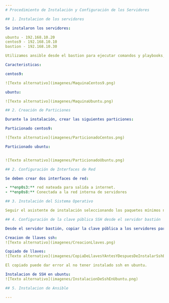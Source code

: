 ```yaml
---
# Procedimiento de Instalación y Configuración de los Servidores

## 1. Instalacion de los servidores

Se instalaron los servidores:

ubuntu - 192.168.10.20
centos9 - 192.168.10.10
bastion - 192.168.10.30

Utilizamos ansible desde el bastion para ejecutar comandos y playbooks, usandolo como nodo de control.

Caracteristicas:

centos9:

![Texto alternativo](imagenes/MaquinaCentos9.png)

ubuntu:

![Texto alternativo](imagenes/MaquinaUbuntu.png)

## 2. Creación de Particiones

Durante la instalación, crear las siguientes particiones:

Particionado centos9:

![Texto alternativo](imagenes/ParticionadoCentos.png)

Particionado ubuntu:


![Texto alternativo](imagenes/ParticionadoUbuntu.png)

## 2. Configuración de Interfaces de Red

Se deben crear dos interfaces de red:

- **enp0s3:** red nateada para salida a internet.
- **enp0s8:** Conectada a la red interna de servidores

## 3. Instalación del Sistema Operativo

Seguir el asistente de instalación seleccionando los paquetes mínimos necesarios.

## 4. Configuración de la clave pública SSH desde el servidor bastión

Desde el servidor bastión, copiar la clave pública a los servidores para permitir el acceso por SSH:

Creacion de llaves ssh:
![Texto alternativo](imagenes/CreacionLlaves.png)

Copiado de llaves:
![Texto alternativo](imagenes/CopiaDeLlavesYAntesYDespuesDeInstalarSshEnUbuntu.png)

El copiado puede dar error al no tener instalado ssh en ubuntu.

Instalacion de SSH en ubuntu:
![Texto alternativo](imagenes/InstalacionDeSshEnUbuntu.png)

## 5. Instalacion de Ansible

---
```


